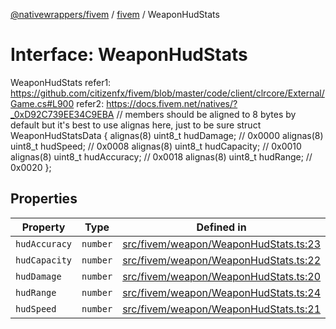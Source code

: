 [@nativewrappers/fivem](../../README.md) / [fivem](../README.md) / WeaponHudStats

# Interface: WeaponHudStats

WeaponHudStats
refer1: https://github.com/citizenfx/fivem/blob/master/code/client/clrcore/External/Game.cs#L900
refer2: https://docs.fivem.net/natives/?_0xD92C739EE34C9EBA
// members should be aligned to 8 bytes by default but it's best to use alignas here, just to be sure
struct WeaponHudStatsData
{
	alignas(8) uint8_t hudDamage; // 0x0000
	alignas(8) uint8_t hudSpeed; // 0x0008
	alignas(8) uint8_t hudCapacity; // 0x0010
	alignas(8) uint8_t hudAccuracy; // 0x0018
	alignas(8) uint8_t hudRange; // 0x0020
};

## Properties

| Property | Type | Defined in |
| ------ | ------ | ------ |
| `hudAccuracy` | `number` | [src/fivem/weapon/WeaponHudStats.ts:23](https://github.com/nativewrappers/fivem/blob/2d4fa96d0a81695a673fe4c595d3abfefbf554a5/src/fivem/weapon/WeaponHudStats.ts#L23) |
| `hudCapacity` | `number` | [src/fivem/weapon/WeaponHudStats.ts:22](https://github.com/nativewrappers/fivem/blob/2d4fa96d0a81695a673fe4c595d3abfefbf554a5/src/fivem/weapon/WeaponHudStats.ts#L22) |
| `hudDamage` | `number` | [src/fivem/weapon/WeaponHudStats.ts:20](https://github.com/nativewrappers/fivem/blob/2d4fa96d0a81695a673fe4c595d3abfefbf554a5/src/fivem/weapon/WeaponHudStats.ts#L20) |
| `hudRange` | `number` | [src/fivem/weapon/WeaponHudStats.ts:24](https://github.com/nativewrappers/fivem/blob/2d4fa96d0a81695a673fe4c595d3abfefbf554a5/src/fivem/weapon/WeaponHudStats.ts#L24) |
| `hudSpeed` | `number` | [src/fivem/weapon/WeaponHudStats.ts:21](https://github.com/nativewrappers/fivem/blob/2d4fa96d0a81695a673fe4c595d3abfefbf554a5/src/fivem/weapon/WeaponHudStats.ts#L21) |
